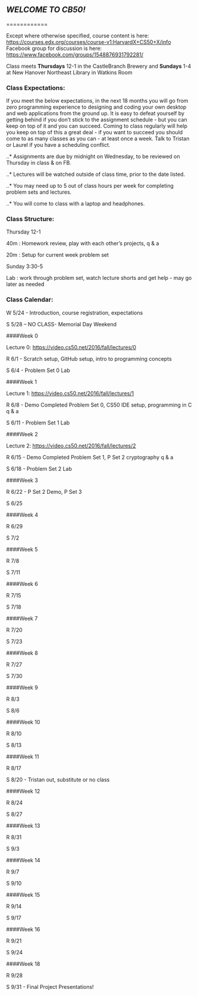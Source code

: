 ## *WELCOME TO CB50!*
============


Except where otherwise specified, course content is here: https://courses.edx.org/courses/course-v1:HarvardX+CS50+X/info
Facebook group for discussion is here: https://www.facebook.com/groups/1548876931792281/
 
Class meets **Thursdays** 12-1 in the CastleBranch Brewery and **Sundays** 1-4 at New Hanover Northeast Library in Watkins Room

### Class Expectations:
If you meet the below expectations, in the next 18 months you will go from zero programming experience to designing and coding your own desktop and web applications from the ground up. It is easy to defeat yourself by getting behind if you don’t stick to the assignment schedule - but you can keep on top of it and you can succeed. Coming to class regularly will help you keep on top of this a great deal - if you want to succeed you should come to as many classes as you can - at least once a week. Talk to Tristan or Laurel if you have a scheduling conflict.

..* Assignments are due by midnight on Wednesday, to be reviewed on Thursday in class & on FB.

..* Lectures will be watched outside of class time, prior to the date listed.

..* You may need up to 5 out of class hours per week for completing problem sets and lectures.

..* You will come to class with a laptop and headphones.


### Class Structure:

Thursday 12-1

40m : Homework review, play with each other’s projects, q & a

20m : Setup for current week problem set

Sunday 3:30-5

Lab : work through problem set, watch lecture shorts and get help - may go later as needed


### Class Calendar:

W 5/24 - Introduction, course registration, expectations

S 5/28 – NO CLASS- Memorial Day Weekend

####Week 0

Lecture 0: https://video.cs50.net/2016/fall/lectures/0

R 6/1  - Scratch setup, GitHub setup, intro to programming concepts

S 6/4 - Problem Set 0 Lab

####Week 1

Lecture 1: https://video.cs50.net/2016/fall/lectures/1

R 6/8  - Demo Completed Problem Set 0, CS50 IDE setup, programming in C q & a

S 6/11 - Problem Set 1 Lab

####Week 2

Lecture 2: https://video.cs50.net/2016/fall/lectures/2

R 6/15 - Demo Completed Problem Set 1, P Set 2 cryptography q & a

S 6/18 - Problem Set 2 Lab

####Week 3

R 6/22 - P Set 2 Demo, P Set 3 

S 6/25

####Week 4

R 6/29

S 7/2

####Week 5

R 7/8

S 7/11

####Week 6

R 7/15

S 7/18

####Week 7

R 7/20

S 7/23
 
####Week 8

R 7/27

S 7/30
 
####Week 9

R 8/3

S 8/6
 
####Week 10

R 8/10

S 8/13
 
####Week 11

R 8/17

S 8/20 - Tristan out, substitute or no class
 
####Week 12

R 8/24

S 8/27
 
####Week 13

R 8/31

S 9/3
  
####Week 14

R 9/7

S 9/10

####Week 15

R 9/14

S 9/17

####Week 16

R 9/21

S 9/24

####Week 18 

R 9/28

S 9/31 - Final Project Presentations!
